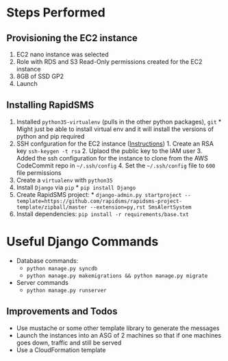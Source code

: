 # Steps Performed

## Provisioning the EC2 instance

  1. EC2 nano instance was selected
  1. Role with RDS and S3 Read-Only permissions created for the EC2 instance
  1. 8GB of SSD GP2
  1. Launch

## Installing RapidSMS

  1. Installed `python35-virtualenv` (pulls in the other python packages), `git`
    * Might just be able to install virtual env and it will install the versions of python and pip required
  2. SSH confguration for the EC2 instance ([Instructions][])
    1. Create an RSA key `ssh-keygen -t rsa`
    2. Uplaod the public key to the IAM user
    3. Added the ssh configuration for the instance to clone from the AWS CodeCommit repo in `~/.ssh/config`
    4. Set the `~/.ssh/config` file to `600` file permissions
  3. Create a `virtualenv` with `python35`
  4. Install `Django` via `pip`
    * `pip install Django`
  5. Create RapidSMS project: 
    * `django-admin.py startproject --template=https://github.com/rapidsms/rapidsms-project-template/zipball/master --extension=py,rst SmsAlertSystem`
  6. Install dependencies: `pip install -r requirements/base.txt`

[Instructions]: http://docs.aws.amazon.com/codecommit/latest/userguide/setting-up-ssh-unixes.html?icmpid=docs_acc_console_connect

# Useful Django Commands

  * Database commands:
    * `python manage.py syncdb`
    * `python manage.py makemigrations && python manage.py migrate`
  * Server commands
    * `python manage.py runserver`

## Improvements and Todos

  * Use mustache or some other template library to generate the messages
  * Launch the instances into an ASG of 2 machines so that if one machines goes down, traffic and still be served
  * Use a CloudFormation template
